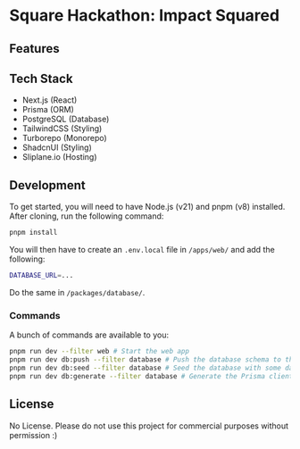 # Square Hackathon: Impact Squared

## Features

## Tech Stack

- Next.js (React)
- Prisma (ORM)
- PostgreSQL (Database)
- TailwindCSS (Styling)
- Turborepo (Monorepo)
- ShadcnUI (Styling)
- Sliplane.io (Hosting)

## Development

To get started, you will need to have Node.js (v21) and pnpm (v8) installed. After cloning, run the following command:

```bash
pnpm install
```

You will then have to create an `.env.local` file in `/apps/web/` and add the following:

```bash
DATABASE_URL=...
```

Do the same in `/packages/database/`.

### Commands

A bunch of commands are available to you:

```bash
pnpm run dev --filter web # Start the web app
pnpm run dev db:push --filter database # Push the database schema to the database
pnpm run dev db:seed --filter database # Seed the database with some data
pnpm run dev db:generate --filter database # Generate the Prisma client
```

## License

No License. Please do not use this project for commercial purposes without permission :)
